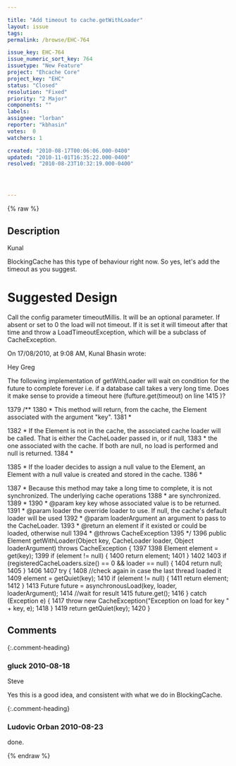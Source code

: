 ```yaml
---

title: "Add timeout to cache.getWithLoader"
layout: issue
tags: 
permalink: /browse/EHC-764

issue_key: EHC-764
issue_numeric_sort_key: 764
issuetype: "New Feature"
project: "Ehcache Core"
project_key: "EHC"
status: "Closed"
resolution: "Fixed"
priority: "2 Major"
components: ""
labels: 
assignee: "lorban"
reporter: "kbhasin"
votes:  0
watchers: 1

created: "2010-08-17T00:06:06.000-0400"
updated: "2010-11-01T16:35:22.000-0400"
resolved: "2010-08-23T10:32:19.000-0400"




---
```


{% raw %}

## Description

<div markdown="1" class="description">

Kunal

BlockingCache has this type of behaviour right now. So yes, let's add the timeout as you suggest. 

Suggested Design
===============

Call the config parameter timeoutMillis. It will be an optional parameter. If absent or set to 0 the load will not timeout. If it is set it will timeout after that time and throw a LoadTimeoutException, which will be a subclass of CacheException.

On 17/08/2010, at 9:08 AM, Kunal Bhasin wrote:


Hey Greg

The following implementation of getWithLoader will wait on condition for the future to complete forever i.e. if a database call takes a very long time. Does it make sense to provide a timeout here (fufture.get(timeout) on line 1415 )?

1379     /\*\*
1380      \* This method will return, from the cache, the Element associated with the argument "key".
1381      \* <p/>
1382      \* If the Element is not in the cache, the associated cache loader will be called. That is either the CacheLoader passed in, or if null,
1383      \* the one associated with the cache. If both are null, no load is performed and null is returned.
1384      \* <p/>
1385      \* If the loader decides to assign a null value to the Element, an Element with a null value is created and stored in the cache.
1386      \* <p/>
1387      \* Because this method may take a long time to complete, it is not synchronized. The underlying cache operations
1388      \* are synchronized.
1389      \*
1390      \* @param key            key whose associated value is to be returned.
1391      \* @param loader         the override loader to use. If null, the cache's default loader will be used
1392      \* @param loaderArgument an argument to pass to the CacheLoader.
1393      \* @return an element if it existed or could be loaded, otherwise null
1394      \* @throws CacheException
1395      \*/
1396     public Element getWithLoader(Object key, CacheLoader loader, Object loaderArgument) throws CacheException \{
1397 
1398         Element element = get(key);
1399         if (element != null) \{
1400             return element;
1401         \}
1402 
1403         if (registeredCacheLoaders.size() == 0 && loader == null) \{
1404             return null;
1405         \}
1406 
1407         try \{
1408             //check again in case the last thread loaded it
1409             element = getQuiet(key);
1410             if (element != null) \{
1411                 return element;
1412             \}
1413             Future future = asynchronousLoad(key, loader, loaderArgument);
1414             //wait for result
1415             future.get();
1416         \} catch (Exception e) \{
1417             throw new CacheException("Exception on load for key " + key, e);
1418         \}
1419         return getQuiet(key);
1420     \}


</div>

## Comments


{:.comment-heading}
### **gluck** <span class="date">2010-08-18</span>

<div markdown="1" class="comment">

Steve

Yes this is a good idea, and consistent with what we do in BlockingCache.

</div>


{:.comment-heading}
### **Ludovic Orban** <span class="date">2010-08-23</span>

<div markdown="1" class="comment">

done.

</div>



{% endraw %}
